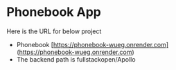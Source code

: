 # Phonebook App
Here is the URL for below project
- Phonebook [https://phonebook-wueg.onrender.com] (https://phonebook-wueg.onrender.com)
- The backend path is fullstackopen/Apollo
